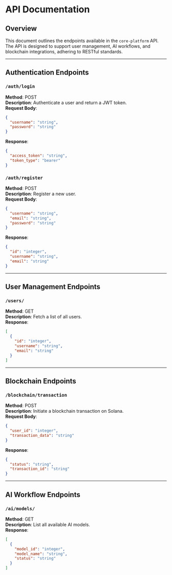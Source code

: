 # API Documentation

## Overview
This document outlines the endpoints available in the `core-platform` API. The API is designed to support user management, AI workflows, and blockchain integrations, adhering to RESTful standards.

---

## Authentication Endpoints

### `/auth/login`
**Method**: POST  
**Description**: Authenticate a user and return a JWT token.  
**Request Body**:
```json
{
  "username": "string",
  "password": "string"
}
```
**Response**:
```json
{
  "access_token": "string",
  "token_type": "bearer"
}
```

### `/auth/register`
**Method**: POST  
**Description**: Register a new user.  
**Request Body**:
```json
{
  "username": "string",
  "email": "string",
  "password": "string"
}
```
**Response**:
```json
{
  "id": "integer",
  "username": "string",
  "email": "string"
}
```

---

## User Management Endpoints

### `/users/`
**Method**: GET  
**Description**: Fetch a list of all users.  
**Response**:
```json
[
  {
    "id": "integer",
    "username": "string",
    "email": "string"
  }
]
```

---

## Blockchain Endpoints

### `/blockchain/transaction`
**Method**: POST  
**Description**: Initiate a blockchain transaction on Solana.  
**Request Body**:
```json
{
  "user_id": "integer",
  "transaction_data": "string"
}
```
**Response**:
```json
{
  "status": "string",
  "transaction_id": "string"
}
```

---

## AI Workflow Endpoints

### `/ai/models/`
**Method**: GET  
**Description**: List all available AI models.  
**Response**:
```json
[
  {
    "model_id": "integer",
    "model_name": "string",
    "status": "string"
  }
]
```
